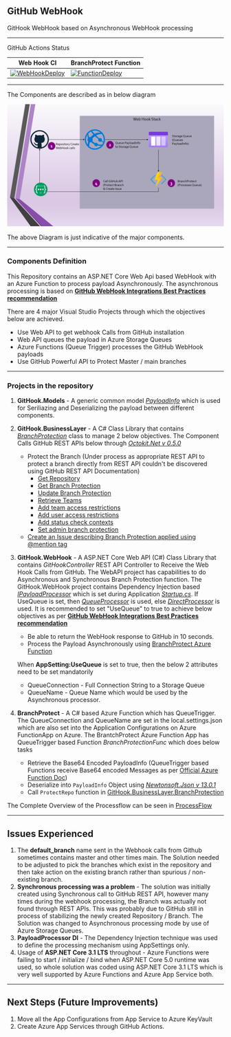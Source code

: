 ## **GitHub WebHook**
GitHook WebHook based on Asynchronous WebHook processing


---

GitHub Actions Status 

Web Hook CI | BranchProtect Function
------------ | -------------
[![WebHookDeploy](https://github.com/githubvnext/gitHook/actions/workflows/webhook-ci.yml/badge.svg)](https://github.com/githubvnext/gitHook/actions/workflows/webhook-ci.yml) | [![FunctionDeploy](https://github.com/githubvnext/gitHook/actions/workflows/function-ci.yml/badge.svg)](https://github.com/githubvnext/gitHook/actions/workflows/function-ci.yml) 

---

The Components are described as in below diagram

![Process Flow](docs/GitHubWebhookProcessFlow.png)

The above Diagram is just indicative of the major components.

---

### **Components Definition**

This Repository contains an ASP.NET Core Web Api based WebHook with an Azure Function to process payload Asynchronously. The asynchronous processing is based on **[GitHub WebHook Integrations Best Practices recommendation](https://docs.github.com/en/rest/guides/best-practices-for-integrators#favor-asynchronous-work-over-synchronous)**

There are 4 major Visual Studio Projects through which the objectives below are achieved. 

- Use Web API to get webhook Calls from GitHub installation
- Web API queues the payload in Azure Storage Queues
- Azure Functions (Queue Trigger) processes the GitHub WebHook payloads
- Use GitHub Powerful API to Protect Master / main branches

---

### **Projects in the repository**

1.  **GitHook.Models** -  A generic common model _[PayloadInfo](src/GitHook.Models/PayloadInfo.cs)_ which is used for Seriliazing and Deserializing the payload between different components.
2. **GitHook.BusinessLayer** - A C# Class Library that contains _[BranchProtection](src/GitHook.BusinessLayer/BranchProtection.cs)_ class to manage 2 below objectives. The Component Calls GitHub REST APIs below through _[Octokit.Net v 0.5.0](https://www.nuget.org/packages/Octokit/0.50.0)_
      - Protect the Branch (Under process as appropriate REST API to protect a branch directly from REST API couldn't be discovered using GitHub REST API Documentation)
        - [Get Repository](https://docs.github.com/en/rest/reference/repos#get-a-repository)
        - [Get Branch Protection](https://docs.github.com/en/rest/reference/repos#get-branch-protection)
        - [Update Branch Protection](https://docs.github.com/en/rest/reference/repos#update-branch-protection)
        - [Retrieve Teams](https://docs.github.com/en/rest/reference/teams#list-teams)
        - [Add team access restrictions](https://docs.github.com/en/rest/reference/repos#add-team-access-restrictions)
        - [Add user access restrictions](https://docs.github.com/en/rest/reference/repos#add-user-access-restrictions)
        - [Add status check contexts](https://docs.github.com/en/rest/reference/repos#add-status-check-contexts)
        - [Set admin branch protection](https://docs.github.com/en/rest/reference/repos#set-admin-branch-protection)
    - [Create an Issue describing Branch Protection applied using @mention tag](https://docs.github.com/en/rest/reference/issues#create-an-issue)


3. **GitHook.WebHook** - A ASP.NET Core Web API (C#) Class Library that contains _GitHookController_ REST API Controller to Receive the Web Hook Calls from GitHub. The WebAPI project has capabilities to do Asynchronous and Synchronous Branch Protection function. 
  The GitHook.WebHook project contains Dependency Injection based _[IPayloadProcessor](src/GitHook.WebHook/Processors/IPayloadProcessor.cs)_ which is set during Application _[Startup.cs](GitHook.WebHook/Startup.cs)_. If UseQueue is set, then _[QueueProcessor](src/GitHook.WebHook/Processors/QueueProcessor.cs)_ is used, else _[DirectProcessor](src/GitHook.WebHook/Processors/DirectProcessor.cs)_ is used. It is recommended to set "UseQueue" to true to achieve below objectives as per **[GitHub WebHook Integrations Best Practices recommendation](https://docs.github.com/en/rest/guides/best-practices-for-integrators#favor-asynchronous-work-over-synchronous)**
    - Be able to return the WebHook response to GitHub in 10 seconds.
    - Process the Payload Asynchronously using [BranchProtect Azure Function](src/BranchProtect)

    When **AppSetting:UseQueue** is set to true, then the below 2 attributes need to be set mandatorily
      - QueueConnection - Full Connection String to a Storage Queue
      - QueueName - Queue Name which would be used by the Asynchronous processor.

4. **BranchProtect** - A C# based Azure Function which has QueueTrigger. The QueueConnection and QueueName are set in the local.settings.json which are also set into the Application Configurations on Azure FunctionApp on Azure. The BrantchProtect Azure Function App has QueueTrigger based Function _BranchProtectionFunc_ which does below tasks
    - Retrieve the Base64 Encoded PayloadInfo (QueueTrigger based Functions receive Base64 encoded Messages as per [Official Azure Function Doc](https://docs.microsoft.com/en-us/azure/azure-functions/functions-bindings-storage-queue-trigger?tabs=csharp#encoding))
    - Deserialize into `PayloadInfo` Object using _[Newtonsoft.Json v 13.0.1](https://www.nuget.org/packages/Newtonsoft.Json/13.0.1)_
    - Call `ProtectRepo` function in [GitHook.BusinessLayer.BranchProtection](src/GitHook.BusinessLayer/BranchProtection.cs)

The Complete Overview of the Processflow can be seen in [ProcessFlow](docs/ProcessFlow.md)

---

## **Issues Experienced**
1. The **default_branch** name sent in the Webhook calls from Github sometimes contains master and other times main. The Solution needed to be adjusted to pick the branches which exist in the repository and then take action on the existing branch rather than spurious / non-existing branch.
2. **Synchronous processing was a problem** - The solution was initially created using Synchronous call to GitHub REST API, however many times during the webhook processing, the Branch was actually not found through REST APIs. This was probably due to GitHub still in process of stabilizing the newly created Repository / Branch. The Solution was changed to Asynchronous processing mode by use of Azure Storage Queues.
3. **PayloadProcessor DI** - The Dependency Injection technique was used to define the processing mechanism using AppSettings only.
4. Usage of **ASP.NET Core 3.1 LTS** throughout - Azure Functions were failing to start / initialize / bind when ASP.NET Core 5.0 runtime was used, so whole solution was coded using ASP.NET Core 3.1 LTS which is very well supported by Azure Functions and Azure App Service both.


---

## **Next Steps (Future Improvements)**
1. Move all the App Configurations from App Service to Azure KeyVault
2. Create Azure App Services through GitHub Actions.

